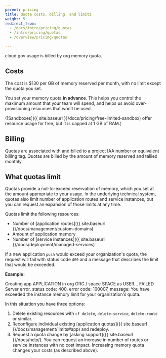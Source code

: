 ```yaml
---
parent: pricing
title: Quota costs, billing, and limits
weight: 5
redirect_from:
  - /docs/intro/pricing/quotas
  - /intro/pricing/quotas
  - /overview/pricing/quotas

---
```


cloud.gov usage is billed by org memory quota.

## Costs

The cost is $130 per GB of memory reserved per month, with no limit except the quota you set.

You set your memory quota **in advance**. This helps you control the maximum amount that your team will spend, and helps us avoid over-provisioning resources that won’t be used.

([Sandboxes]({{ site.baseurl }}/docs/pricing/free-limited-sandbox) offer resource usage for free, but it is capped at 1 GB of RAM.)

## Billing

Quotas are associated with and billed to a project IAA number or equivalent billing tag. Quotas are billed by the amount of memory reserved and tallied monthly. 
## What quotas limit

Quotas provide a not-to-exceed reservation of memory, which you set at the amount appropriate to your usage. In the underlying technical system, quotas also limit number of application routes and service instances, but you can request an expansion of those limits at any time.

Quotas limit the following resources:  

- Number of [application routes]({{ site.baseurl }}/docs/management/custom-domains)
- Amount of application memory
- Number of [service instances]({{ site.baseurl }}/docs/deployment/managed-services)

If a new application `push` would exceed your organization's quota, the request will fail with status code `400` and a message that describes the limit that would be exceeded.

**Example:**

  Creating app APPLICATION in org ORG / space SPACE as USER...
  FAILED
  Server error, status code: 400, error code: 100007, message: You have exceeded the instance memory limit for your organization's quota.

In this situation you have three options:

1. Delete existing resources with `cf delete`, `delete-service`, `delete-route` or similar.
2. Reconfigure individual existing [application quotas]({{ site.baseurl }}/docs/management/limits#app) and redeploy.
3. Request a quota change by [asking support]({{ site.baseurl }}/docs/help/). You can request an increase in number of routes or service instances with no cost impact. Increasing memory quota changes your costs (as described above).

